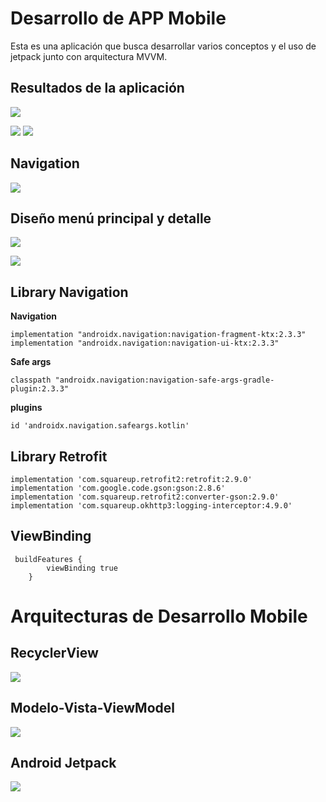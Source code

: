 # Desarrollo de APP Mobile

Esta es una aplicación que busca desarrollar varios conceptos y el uso de jetpack junto con arquitectura MVVM.

## Resultados de la aplicación

![](img/img1.png)


![](img/img2.png)  ![](img/img3.png)


## Navigation

![](img/navigation.png)


## Diseño menú principal y detalle


![](img/principal.png)


![](img/detalle.png)




## Library Navigation

**Navigation**
```
implementation "androidx.navigation:navigation-fragment-ktx:2.3.3"
implementation "androidx.navigation:navigation-ui-ktx:2.3.3"
```

**Safe args**
```
classpath "androidx.navigation:navigation-safe-args-gradle-plugin:2.3.3"
```

**plugins**
```
id 'androidx.navigation.safeargs.kotlin'
```

## Library  Retrofit

```
implementation 'com.squareup.retrofit2:retrofit:2.9.0'
implementation 'com.google.code.gson:gson:2.8.6'
implementation 'com.squareup.retrofit2:converter-gson:2.9.0'
implementation 'com.squareup.okhttp3:logging-interceptor:4.9.0'
```

## ViewBinding

```
 buildFeatures {
        viewBinding true
    }
```


# Arquitecturas de Desarrollo Mobile

## RecyclerView

![](img/RecyclerViewAdapterDataset.png)


## Modelo-Vista-ViewModel

![](img/MVVM.png)

## Android Jetpack

![](img/Jetpack.png)